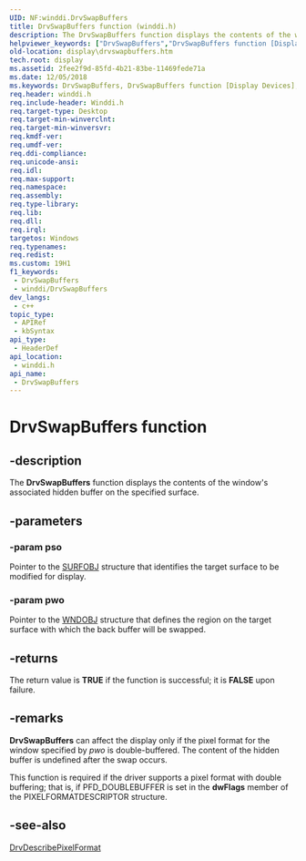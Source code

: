 ```yaml
---
UID: NF:winddi.DrvSwapBuffers
title: DrvSwapBuffers function (winddi.h)
description: The DrvSwapBuffers function displays the contents of the window's associated hidden buffer on the specified surface.
helpviewer_keywords: ["DrvSwapBuffers","DrvSwapBuffers function [Display Devices]","ddifncs_8f9d0c15-6eb3-4bed-9efa-bb40026576a1.xml","display.drvswapbuffers","winddi/DrvSwapBuffers"]
old-location: display\drvswapbuffers.htm
tech.root: display
ms.assetid: 2fee2f9d-85fd-4b21-83be-11469fede71a
ms.date: 12/05/2018
ms.keywords: DrvSwapBuffers, DrvSwapBuffers function [Display Devices], ddifncs_8f9d0c15-6eb3-4bed-9efa-bb40026576a1.xml, display.drvswapbuffers, winddi/DrvSwapBuffers
req.header: winddi.h
req.include-header: Winddi.h
req.target-type: Desktop
req.target-min-winverclnt: 
req.target-min-winversvr: 
req.kmdf-ver: 
req.umdf-ver: 
req.ddi-compliance: 
req.unicode-ansi: 
req.idl: 
req.max-support: 
req.namespace: 
req.assembly: 
req.type-library: 
req.lib: 
req.dll: 
req.irql: 
targetos: Windows
req.typenames: 
req.redist: 
ms.custom: 19H1
f1_keywords:
 - DrvSwapBuffers
 - winddi/DrvSwapBuffers
dev_langs:
 - c++
topic_type:
 - APIRef
 - kbSyntax
api_type:
 - HeaderDef
api_location:
 - winddi.h
api_name:
 - DrvSwapBuffers
---
```


# DrvSwapBuffers function


## -description

The <b>DrvSwapBuffers</b> function displays the contents of the window's associated hidden buffer on the specified surface.

## -parameters

### -param pso

Pointer to the <a href="/windows/desktop/api/winddi/ns-winddi-surfobj">SURFOBJ</a> structure that identifies the target surface to be modified for display.

### -param pwo

Pointer to the <a href="/windows/desktop/api/winddi/ns-winddi-wndobj">WNDOBJ</a> structure that defines the region on the target surface with which the back buffer will be swapped.

## -returns

The return value is <b>TRUE</b> if the function is successful; it is <b>FALSE</b> upon failure.

## -remarks

<b>DrvSwapBuffers</b> can affect the display only if the pixel format for the window specified by <i>pwo</i> is double-buffered. The content of the hidden buffer is undefined after the swap occurs.

This function is required if the driver supports a pixel format with double buffering; that is, if PFD_DOUBLEBUFFER is set in the <b>dwFlags</b> member of the PIXELFORMATDESCRIPTOR structure.

## -see-also

<a href="/windows/desktop/api/winddi/nf-winddi-drvdescribepixelformat">DrvDescribePixelFormat</a>